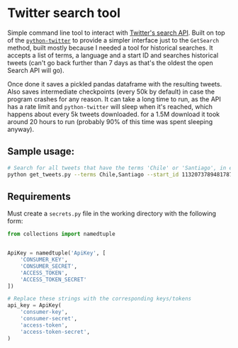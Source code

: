 # Twitter search tool
Simple command line tool to interact with [Twitter's search API](https://developer.twitter.com/en/docs/tweets/search/api-reference/get-search-tweets.html). Built on top of the [`python-twitter`](https://github.com/bear/python-twitter) to provide a simpler interface just to the `GetSearch` method, built mostly because I needed a tool for historical searches. It accepts a list of terms, a language and a start ID and searches historical tweets (can't go back further than 7 days as that's the oldest the open Search API will go). 

Once done it saves a pickled pandas dataframe with the resulting tweets. Also saves intermediate checkpoints (every 50k by default) in case the program crashes for any reason. It can take a long time to run, as the API has a rate limit and `python-twitter` will sleep when it's reached, which happens about every 5k tweets downloaded. for a 1.5M download it took around 20 hours to run (probably 90% of this time was spent sleeping anyway).

## Sample usage:
```bash
# Search for all tweets that have the terms 'Chile' or 'Santiago', in english, going back as far as the tweet with id 1132073789481787392 (around may 25, 2019)
python get_tweets.py --terms Chile,Santiago --start_id 1132073789481787392 --lang es
```

## Requirements
Must create a `secrets.py` file in the working directory with the following form:
```python
from collections import namedtuple


ApiKey = namedtuple('ApiKey', [
    'CONSUMER_KEY',
    'CONSUMER_SECRET',
    'ACCESS_TOKEN',
    'ACCESS_TOKEN_SECRET'
])

# Replace these strings with the corresponding keys/tokens
api_key = ApiKey(
    'consumer-key',
    'consumer-secret',
    'access-token',
    'access-token-secret',
)
```
